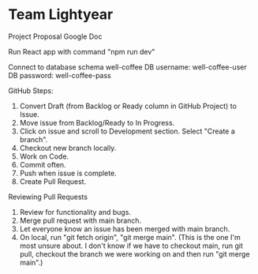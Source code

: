 # Team Lightyear

Project Proposal Google Doc

Run React app with command "npm run dev"

Connect to database schema well-coffee
DB username: well-coffee-user
DB password: well-coffee-pass

GitHub Steps:

1. Convert Draft (from Backlog or Ready column in GitHub Project) to Issue.
2. Move issue from Backlog/Ready to In Progress.
3. Click on issue and scroll to Development section. Select "Create a branch".
4. Checkout new branch locally.
5. Work on Code.
6. Commit often.
7. Push when issue is complete.
8. Create Pull Request.

Reviewing Pull Requests

1. Review for functionality and bugs.
2. Merge pull request with main branch.
3. Let everyone know an issue has been merged with main branch.
4. On local, run "git fetch origin", "git merge main". (This is the one I'm most unsure about. I don't know if we have to checkout main, run git pull, checkout the branch we were working on and then run "git merge main".)
